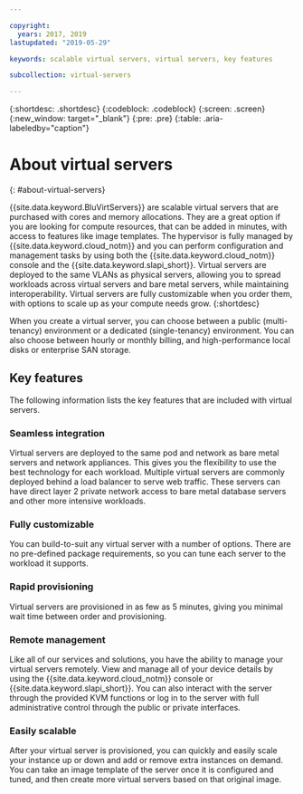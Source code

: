 ```yaml
---

copyright:
  years: 2017, 2019
lastupdated: "2019-05-29"

keywords: scalable virtual servers, virtual servers, key features

subcollection: virtual-servers

---
```


{:shortdesc: .shortdesc}
{:codeblock: .codeblock}
{:screen: .screen}
{:new_window: target="_blank"}
{:pre: .pre}
{:table: .aria-labeledby="caption"}

# About virtual servers
{: #about-virtual-servers}

{{site.data.keyword.BluVirtServers}} are scalable virtual servers that are purchased with cores and memory allocations. They are a great option if you are looking for compute resources, that can be added in minutes, with access to features like image templates. The hypervisor is fully managed by {{site.data.keyword.cloud_notm}} and you can perform configuration and management tasks by using both the {{site.data.keyword.cloud_notm}} console and the {{site.data.keyword.slapi_short}}. Virtual servers are deployed to the same VLANs as physical servers, allowing you to spread workloads across virtual servers and bare metal servers, while maintaining interoperability. Virtual servers are fully customizable when you order them, with options to scale up as your compute needs grow.
{:shortdesc}

When you create a virtual server, you can choose between a public (multi-tenancy) environment or a dedicated (single-tenancy) environment. You can also choose between hourly or monthly billing, and high-performance local disks or enterprise SAN storage.

## Key features
The following information lists the key features that are included with virtual servers.

### Seamless integration
Virtual servers are deployed to the same pod and network as bare metal servers and network appliances. This gives you the flexibility to use the best technology for each workload. Multiple virtual servers are commonly deployed behind a load balancer to serve web traffic. These servers can have direct layer 2 private network access to bare metal database servers and other more intensive workloads.

### Fully customizable
You can build-to-suit any virtual server with a number of options. There are no pre-defined package requirements, so you can tune each server to the workload it supports.

### Rapid provisioning
Virtual servers are provisioned in as few as 5 minutes, giving you minimal wait time between order and provisioning.

### Remote management
Like all of our services and solutions, you have the ability to manage your virtual servers remotely. View and manage all of your device details by using the {{site.data.keyword.cloud_notm}} console or {{site.data.keyword.slapi_short}}. You can also interact with the server through the provided KVM functions or log in to the server with full administrative control through the public or private interfaces.

### Easily scalable
After your virtual server is provisioned, you can quickly and easily scale your instance up or down and add or remove extra instances on demand. You can take an image template of the server once it is configured and tuned, and then create more virtual servers based on that original image.
